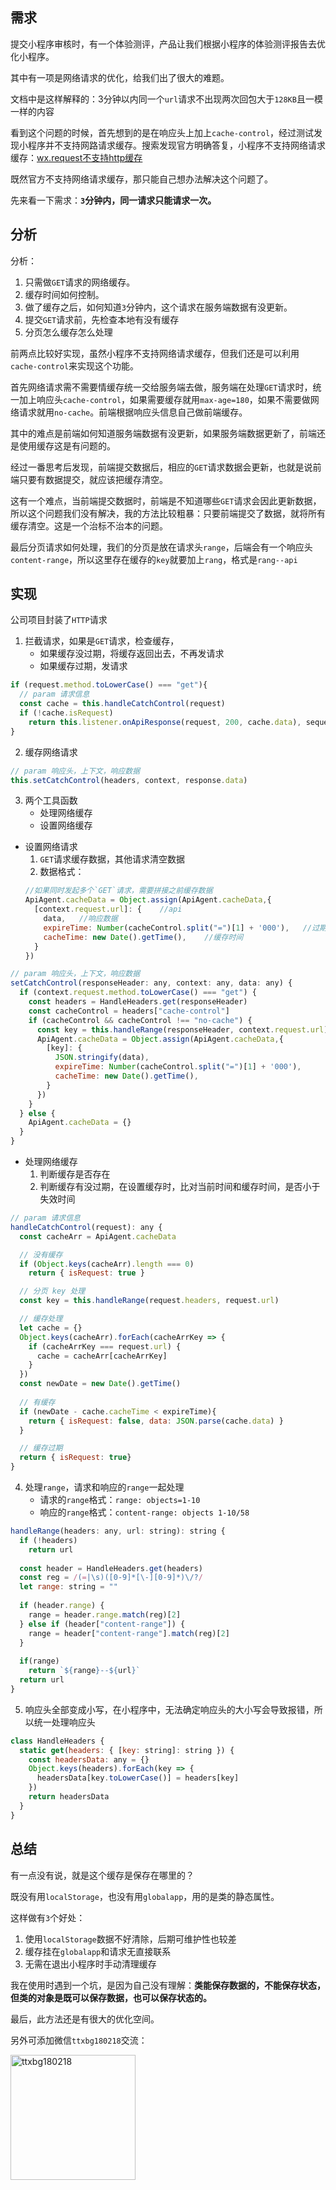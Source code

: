 ## 需求
提交小程序审核时，有一个体验测评，产品让我们根据小程序的体验测评报告去优化小程序。

其中有一项是网络请求的优化，给我们出了很大的难题。

文档中是这样解释的：3分钟以内同一个`url`请求不出现两次回包大于`128KB`且一模一样的内容

看到这个问题的时候，首先想到的是在响应头上加上`cache-control`，经过测试发现小程序并不支持网路请求缓存。搜索发现官方明确答复，小程序不支持网络请求缓存：[wx.request不支持http缓存](https://developers.weixin.qq.com/community/develop/doc/0002c4f8a2c718a1d557dd81359400)

既然官方不支持网络请求缓存，那只能自己想办法解决这个问题了。

先来看一下需求：**`3`分钟内，同一请求只能请求一次。**

## 分析
分析：
1. 只需做`GET`请求的网络缓存。
2. 缓存时间如何控制。
3. 做了缓存之后，如何知道`3`分钟内，这个请求在服务端数据有没更新。
4. 提交`GET`请求前，先检查本地有没有缓存
5. 分页怎么缓存怎么处理

前两点比较好实现，虽然小程序不支持网络请求缓存，但我们还是可以利用`cache-control`来实现这个功能。

首先网络请求需不需要情缓存统一交给服务端去做，服务端在处理`GET`请求时，统一加上响应头`cache-control`，如果需要缓存就用`max-age=180`，如果不需要做网络请求就用`no-cache`。前端根据响应头信息自己做前端缓存。

其中的难点是前端如何知道服务端数据有没更新，如果服务端数据更新了，前端还是使用缓存这是有问题的。

经过一番思考后发现，前端提交数据后，相应的`GET`请求数据会更新，也就是说前端只要有数据提交，就应该把缓存清空。

这有一个难点，当前端提交数据时，前端是不知道哪些`GET`请求会因此更新数据，所以这个问题我们没有解决，我的方法比较粗暴：只要前端提交了数据，就将所有缓存清空。这是一个治标不治本的问题。

最后分页请求如何处理，我们的分页是放在请求头`range`，后端会有一个响应头`content-range`，所以这里存在缓存的`key`就要加上`rang`，格式是`rang--api`

## 实现

公司项目封装了`HTTP`请求

1. 拦截请求，如果是`GET`请求，检查缓存，
    * 如果缓存没过期，将缓存返回出去，不再发请求
    * 如果缓存过期，发请求

```js
if (request.method.toLowerCase() === "get"){
  // param 请求信息
  const cache = this.handleCatchControl(request)
  if (!cache.isRequest)
    return this.listener.onApiResponse(request, 200, cache.data), sequence;   //将缓存返回给对应的请求
}
```

2. 缓存网络请求

```js
// param 响应头，上下文，响应数据
this.setCatchControl(headers, context, response.data)
```

3. 两个工具函数
    * 处理网络缓存
    * 设置网络缓存

* 设置网络请求
  1. `GET`请求缓存数据，其他请求清空数据
  2. 数据格式：
  ```js
  //如果同时发起多个`GET`请求，需要拼接之前缓存数据
  ApiAgent.cacheData = Object.assign(ApiAgent.cacheData,{
    [context.request.url]: {    //api
      data,   //响应数据
      expireTime: Number(cacheControl.split("=")[1] + '000'),   //过期时间
      cacheTime: new Date().getTime(),    //缓存时间
    }
  })
  ```
```js
// param 响应头，上下文，响应数据
setCatchControl(responseHeader: any, context: any, data: any) {
  if (context.request.method.toLowerCase() === "get") {
    const headers = HandleHeaders.get(responseHeader)
    const cacheControl = headers["cache-control"]
    if (cacheControl && cacheControl !== "no-cache") {
      const key = this.handleRange(responseHeader, context.request.url)
      ApiAgent.cacheData = Object.assign(ApiAgent.cacheData,{
        [key]: {
          JSON.stringify(data),
          expireTime: Number(cacheControl.split("=")[1] + '000'),
          cacheTime: new Date().getTime(),
        }
      })
    }
  } else {
    ApiAgent.cacheData = {}
  }
}
```

* 处理网络缓存
  1. 判断缓存是否存在
  2. 判断缓存有没过期，在设置缓存时，比对当前时间和缓存时间，是否小于失效时间

```js
// param 请求信息
handleCatchControl(request): any {
  const cacheArr = ApiAgent.cacheData

  // 没有缓存
  if (Object.keys(cacheArr).length === 0)
    return { isRequest: true }

  // 分页 key 处理
  const key = this.handleRange(request.headers, request.url)

  // 缓存处理
  let cache = {}
  Object.keys(cacheArr).forEach(cacheArrKey => {
    if (cacheArrKey === request.url) {
      cache = cacheArr[cacheArrKey]
    }
  })
  const newDate = new Date().getTime()
  
  // 有缓存
  if (newDate - cache.cacheTime < expireTime){
    return { isRequest: false, data: JSON.parse(cache.data) }
  }

  // 缓存过期
  return { isRequest: true}
}
```

4. 处理`range`，请求和响应的`range`一起处理
    * 请求的`range`格式：`range: objects=1-10`
    * 响应的`range`格式：`content-range: objects 1-10/58` 

```js
handleRange(headers: any, url: string): string {
  if (!headers)
    return url
  
  const header = HandleHeaders.get(headers)
  const reg = /(=|\s)([0-9]*[\-][0-9]*)\/?/
  let range: string = ""
  
  if (header.range) {
    range = header.range.match(reg)[2]
  } else if (header["content-range"]) {
    range = header["content-range"].match(reg)[2]
  }
  
  if(range)
    return `${range}--${url}`
  return url
}
``` 

5. 响应头全部变成小写，在小程序中，无法确定响应头的大小写会导致报错，所以统一处理响应头

```js
class HandleHeaders {
  static get(headers: { [key: string]: string }) {
    const headersData: any = {}
    Object.keys(headers).forEach(key => {
      headersData[key.toLowerCase()] = headers[key]
    })
    return headersData
  }
}
```

## 总结

有一点没有说，就是这个缓存是保存在哪里的？

既没有用`localStorage`，也没有用`globalapp`，用的是类的静态属性。

这样做有`3`个好处：
1. 使用`localStorage`数据不好清除，后期可维护性也较差
2. 缓存挂在`globalapp`和请求无直接联系
3. 无需在退出小程序时手动清理缓存

我在使用时遇到一个坑，是因为自己没有理解：**类能保存数据的，不能保存状态，但类的对象是既可以保存数据，也可以保存状态的。**

最后，此方法还是有很大的优化空间。

另外可添加微信`ttxbg180218`交流：

<img src="../../wx-ttxbg180218.jpeg" height="200" alt="ttxbg180218" align="center" />